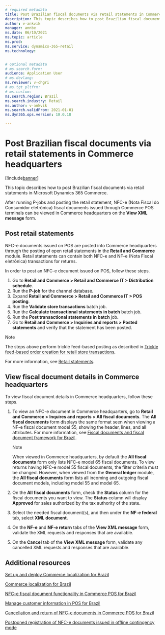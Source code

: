 ```yaml
---
# required metadata
title: Post Brazilian fiscal documents via retail statements in Commerce headquarters
description: This topic describes how to post Brazilian fiscal documents via retail statements in Microsoft Dynamics 365 Commerce.
author: v-ankvik
manager: annbe
ms.date: 06/10/2021
ms.topic: article
ms.prod: 
ms.service: dynamics-365-retail
ms.technology: 


# optional metadata
# ms.search.form:  
audience: Application User
# ms.devlang: 
ms.reviewer: v-chgri
# ms.tgt_pltfrm: 
# ms.custom: 
ms.search.region: Brazil
ms.search.industry: Retail
ms.author: v-ankvik
ms.search.validFrom: 2021-01-01
ms.dyn365.ops.version: 10.0.18

---
```


# Post Brazilian fiscal documents via retail statements in Commerce headquarters 

[!include[banner](../includes/banner.md)]

This topic describes how to post Brazilian fiscal documents via retail statements in Microsoft Dynamics 365 Commerce.

After running P-jobs and posting the retail statement, NFC-e (Nota Fiscal do Consumidor eletrônica) fiscal documents issued through Commerce POS terminals can be viewed in Commerce headquarters on the **View XML message** form. 

## Post retail statements

NFC-e documents issued on POS are posted into Commerce headquarters through the posting of open retail statements in the **Retail and Commerce** module. Retail statements can contain both NFC-e and NF-e (Nota Fiscal eletrônica) transactions for returns. 

In order to post an NFC-e document issued on POS, follow these steps. 

1. Go to **Retail and Commerce \> Retail and Commerce IT \> Distribution schedule**.
1. Run the **P-job** for the channel database.
1. Expand **Retail and Commerce \> Retail and Commerce IT \> POS posting**. 
1. Run the **Validate store transactions** batch job.
1. Run the **Calculate transactional statements in batch** batch job.
1. Run the **Post transactional statements in batch** job.
1. Go to **Retail and Commerce \> Inquiries and reports \> Posted statements** and verify that the statement has been posted.

> [!NOTE]
> The steps above perform trickle feed-based posting as described in [Trickle feed-based order creation for retail store transactions](../trickle-feed.md). 

For more information, see [Retail statements](../retail-statements.md). 

## View fiscal document details in Commerce headquarters

To view fiscal document details in Commerce headquarters, follow these steps. 
 
1. To view an NFC-e document in Commerce headquarters, go to **Retail and Commerce \> Inquires and reports \> All fiscal documents**. The **All fiscal documents** form displays the same format seen when viewing a NF-e fiscal document model 55, showing the header, lines, and all attributes. For more information, see [Fiscal documents and fiscal document framework for Brazil](../../finance/localizations/latam-bra-fiscal-documents-fiscal-document-framework.md). 

    > [!NOTE]
    > When viewed in Commerce headquarters, by default the **All fiscal documents** form only lists NFC-e model 65 fiscal documents. To view returns having NFC-e model 55 fiscal documents, the filter criteria must be changed. However, when viewed from the **General ledger** module, the **All fiscal documents** form lists all incoming and outgoing fiscal document models, including model 55 and model 65.
    
1. On the **All fiscal documents** form, check the **Status** column for the fiscal documents you want to view. The **Status** column will display **Approved** for sales authorized by the tax authority of the state.
1. Select the needed fiscal document(s), and then under the **NF-e federal** tab, select **XML document**.
1. On the **NF-e** and **NF-e return** tabs of the **View XML message** form, validate the XML requests and responses that are available.
1. On the **Cancel** tab of the **View XML message** form, validate any cancelled XML requests and responses that are available.

## Additional resources

[Set up and deploy Commerce localization for Brazil](latam-bra-deployment.md) 

[Commerce localization for Brazil](latam-bra-commerce-localization.md) 

[NFC-e fiscal document functionality in Commerce POS for Brazil](latam-bra-nfce.md)

[Manage customer information in POS for Brazil](latam-bra-customer-information.md)

[Cancellation and return of NFC-e documents in Commerce POS for Brazil](latam-bra-nfce-cancel-return.md)

[Postponed registration of NFC-e documents issued in offline contingency mode](latam-bra-nfce-contingency-mode.md)
